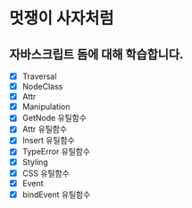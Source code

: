 # 멋쟁이 사자처럼
## 자바스크립트 돔에 대해 학습합니다.

- [x] Traversal
- [x] NodeClass
- [x] Attr
- [x] Manipulation
- [x] GetNode 유틸함수
- [x] Attr 유틸함수
- [x] Insert 유틸함수
- [x] TypeError 유틸함수
- [x] Styling
- [x] CSS 유틸함수
- [x] Event
- [x] bindEvent 유틸함수